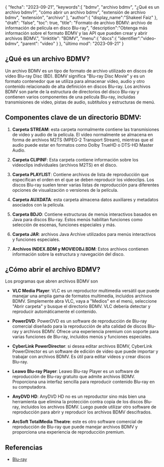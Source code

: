 {
"fecha": "2023-09-21",
   "keywords":[
"bdmv",
"archivo bdmv",
"¿Qué es un archivo bdmv?",
"cómo abrir un archivo bdmv",
"extensión de archivo bdmv",
"extensión",
"archivo"
],
   "author":{
"display_name":"Shakeel Faiz"
},
"draft": "false",
"toc": true,
"title": "Formato de archivo BDMV: archivo de información de película en disco Blu-ray",
   "description":"Obtenga más información sobre el formato BDMV y las API que pueden crear y abrir archivos BDMV.",
"linktitle": "BDMV",
   "menu":{
      "docs":{
         "identifier":"video-bdmv",
"parent": "vídeo"
}
},
"último mod": "2023-09-21"
}

## ¿Qué es un archivo BDMV?

Un archivo BDMV es un tipo de formato de archivo utilizado en discos de vídeo Blu-ray Disc (BD). BDMV significa "Blu-ray Disc Movie" y es un formato contenedor que se utiliza para almacenar vídeo, audio y otro contenido relacionado de alta definición en discos Blu-ray. Los archivos BDMV son parte de la estructura de directorios del disco Blu-ray y contienen varios componentes de una película Blu-ray, incluidas transmisiones de video, pistas de audio, subtítulos y estructuras de menú.

## Componentes clave de un directorio BDMV:

1. **Carpeta STREAM**: esta carpeta normalmente contiene las transmisiones de video y audio de la película. El vídeo normalmente se almacena en forma de archivos M2TS (MPEG-2 Transport Stream), mientras que el audio puede estar en formatos como Dolby TrueHD o DTS-HD Master Audio.

2. **Carpeta CLIPINF**: Esta carpeta contiene información sobre los videoclips individuales (archivos M2TS) en el disco.

3. **Carpeta PLAYLIST**: Contiene archivos de lista de reproducción que especifican el orden en el que se deben reproducir los videoclips. Los discos Blu-ray suelen tener varias listas de reproducción para diferentes opciones de visualización o versiones de la película.

4. **Carpeta AUXDATA**: esta carpeta almacena datos auxiliares y metadatos asociados con la película.

5. **Carpeta BDJO**: Contiene estructuras de menús interactivos basados en Java para discos Blu-ray. Estos menús habilitan funciones como selección de escenas, funciones especiales y más.

6. **Carpeta JAR**: archivos Java Archive utilizados para menús interactivos y funciones especiales.

7. **Archivos INDEX.BDM y MOVIEOBJ.BDM**: Estos archivos contienen información sobre la estructura y navegación del disco.

## ¿Cómo abrir el archivo BDMV?

Los programas que abren archivos BDMV son

- **VLC Media Player**: VLC es un reproductor multimedia versátil que puede manejar una amplia gama de formatos multimedia, incluidos archivos BDMV. Simplemente abra VLC, vaya a "Medios" en el menú, seleccione "Abrir carpeta" y busque el directorio BDMV. VLC debería detectar y reproducir automáticamente el contenido.

- **PowerDVD**: PowerDVD es un software de reproducción de Blu-ray comercial diseñado para la reproducción de alta calidad de discos Blu-ray y archivos BDMV. Ofrece una experiencia premium con soporte para varias funciones de Blu-ray, incluidos menús y funciones especiales.

- **CyberLink PowerDirector**: si desea editar archivos BDMV, CyberLink PowerDirector es un software de edición de video que puede importar y trabajar con archivos BDMV. Es útil para editar vídeos y crear discos Blu-ray.

- **Leawo Blu-ray Player**: Leawo Blu-ray Player es un software de reproducción de Blu-ray gratuito que admite archivos BDMV. Proporciona una interfaz sencilla para reproducir contenido Blu-ray en su computadora.

- **AnyDVD HD**: AnyDVD HD no es un reproductor sino más bien una herramienta que elimina la protección contra copia de los discos Blu-ray, incluidos los archivos BDMV. Luego puede utilizar otro software de reproducción para abrir y reproducir los archivos BDMV descifrados.

- **ArcSoft TotalMedia Theatre**: este es otro software comercial de reproducción de Blu-ray que puede manejar archivos BDMV y proporciona una experiencia de reproducción premium.

## Referencias
* [Blu-ray](https://en.wikipedia.org/wiki/Blu-ray)

